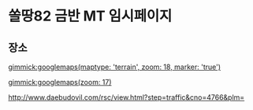 # 쏠땅82 금반 MT 임시페이지

## 장소

[gimmick:googlemaps(maptype: 'terrain', zoom: 18, marker: 'true')](129+Jangoe-ri,+Seosin-myeon,+Hwaseong-si,+Gyeonggi-do)


[gimmick:googlemaps(zoom: 17)](129+Jangoe-ri,+Seosin-myeon,+Hwaseong-si,+Gyeonggi-do)


http://www.daebudovil.com/rsc/view.html?step=traffic&cno=4766&plm=